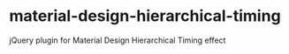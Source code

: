 material-design-hierarchical-timing
===================================

jQuery plugin for Material Design Hierarchical Timing effect
